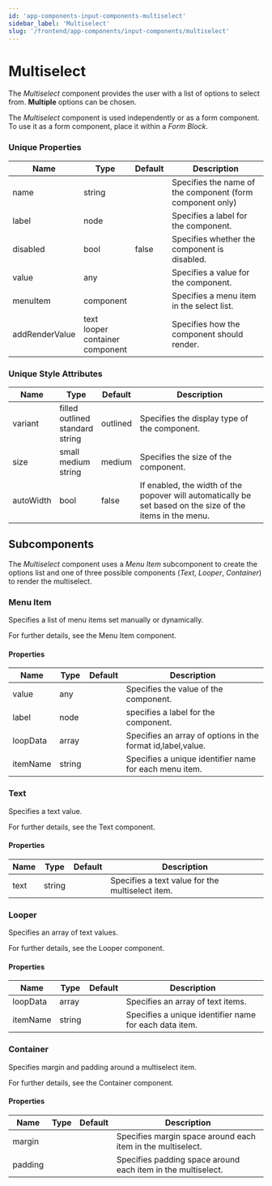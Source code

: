 ```yaml
---
id: 'app-components-input-components-multiselect'
sidebar_label: 'Multiselect'
slug: '/frontend/app-components/input-components/multiselect'
---
```


# Multiselect
The *Multiselect* component provides the user with a list of options to select from. **Multiple** options can be chosen.

The *Multiselect* component is used independently or as a form component. To use it as a form component, place it within a *Form Block*.

### Unique Properties
<table>
<thead>
<tr><th>Name</th><th>Type</th><th>Default</th><th>Description</th></tr>
</thead>
<tbody>
<tr><td>name</td><td>string</td><td></td><td>Specifies the name of the component (form component only)</td></tr>
<tr><td>label</td><td>node</td><td></td><td>Specifies a label for the component.</td></tr>
<tr><td>disabled</td><td>bool</td><td>false</td><td>Specifies whether the component is disabled.</td></tr>
<tr><td>value</td><td>any</td><td></td><td>Specifies a value for the component.</td></tr>
<tr><td>menuItem</td><td>component</td><td></td><td>Specifies a menu item in the select list.</td></tr>
<tr><td>addRenderValue</td><td>text<br/>looper<br/>container<br/>component</td><td></td><td>Specifies how the component should render.</td></tr>
</tbody>
</table>

### Unique Style Attributes
<table>
<thead>
<tr><th>Name</th><th>Type</th><th>Default</th><th>Description</th></tr>
</thead>
<tbody>
<tr><td>variant</td><td>filled<br/>outlined<br/>standard<br/>string</td><td>outlined</td><td>Specifies the display type of the component.</td></tr>
<tr><td>size</td><td>small<br/>medium<br/>string</td><td>medium</td><td>Specifies the size of the component.</td></tr>
<tr><td>autoWidth</td><td>bool</td><td>false</td><td>If enabled, the width of the popover will automatically be set based on the size of the items in the menu.</td></tr>
</tbody>
</table>

## Subcomponents
The *Multiselect* component uses a *Menu Item* subcomponent to create the options list and one of three possible components (*Text*, *Looper*, *Container*) to render the multiselect.

### Menu Item
Specifies a list of menu items set manually or dynamically.

For further details, see the Menu Item component.

#### Properties
<table>
<thead>
<tr><th>Name</th><th>Type</th><th>Default</th><th>Description</th></tr>
</thead>
<tbody>
<tr><td>value</td><td>any</td><td></td><td>Specifies the value of the component.</td></tr>
<tr><td>label</td><td>node</td><td></td><td>specifies a label for the component.</td></tr>
<tr><td>loopData</td><td>array</td><td></td><td>Specifies an array of options in the format id,label,value.</td></tr>
<tr><td>itemName</td><td>string</td><td></td><td>Specifies a unique identifier name for each menu item.</td></tr>
</tbody>
</table>

### Text
Specifies a text value.

For further details, see the Text component.

#### Properties
<table>
<thead>
<tr><th>Name</th><th>Type</th><th>Default</th><th>Description</th></tr>
</thead>
<tbody>
<tr><td>text</td><td>string</td><td></td><td>Specifies a text value for the multiselect item.</td></tr>
</tbody>
</table> 

### Looper
Specifies an array of text values.

For further details, see the Looper component.

#### Properties
<table>
<thead>
<tr><th>Name</th><th>Type</th><th>Default</th><th>Description</th></tr>
</thead>
<tbody>
<tr><td>loopData</td><td>array</td><td></td><td>Specifies an array of text items.</td></tr>
<tr><td>itemName</td><td>string</td><td></td><td>Specifies a unique identifier name for each data item.</td></tr>
</tbody>
</table>

### Container
Specifies margin and padding around a multiselect item.

For further details, see the Container component.

#### Properties
<table>
<thead>
<tr><th>Name</th><th>Type</th><th>Default</th><th>Description</th></tr>
</thead>
<tbody>
<tr><td>margin</td><td></td><td></td><td>Specifies margin space around each item in the multiselect.</td></tr>
<tr><td>padding</td><td></td><td></td><td>Specifies padding space around each item in the multiselect.</td></tr>
</tbody>
</table>



